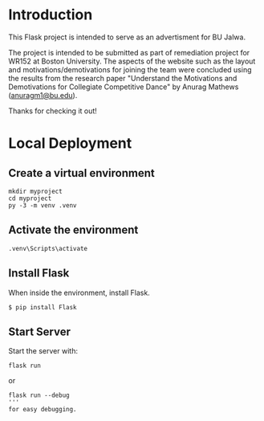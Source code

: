 # Introduction

This Flask project is intended to serve as an advertisment for BU Jalwa.

The project is intended to be submitted as part of remediation project for WR152 at Boston University. The aspects of the website such as the layout and motivations/demotivations for joining the team were concluded using the results from the research paper "Understand the Motivations and Demotivations for Collegiate Competitive Dance" by Anurag Mathews (anuragm1@bu.edu).

Thanks for checking it out!

# Local Deployment
## Create a virtual environment
```
mkdir myproject
cd myproject
py -3 -m venv .venv
```

## Activate the environment
```
.venv\Scripts\activate
```

## Install Flask
When inside the environment, install Flask.

```
$ pip install Flask
```

## Start Server
Start the server with:
```
flask run
```
or
```
flask run --debug
'''
for easy debugging.
